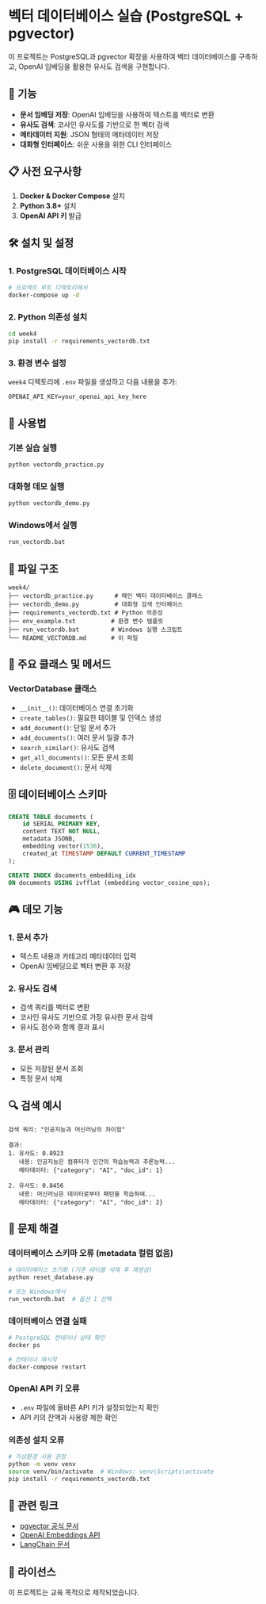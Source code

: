 # 벡터 데이터베이스 실습 (PostgreSQL + pgvector)

이 프로젝트는 PostgreSQL과 pgvector 확장을 사용하여 벡터 데이터베이스를 구축하고, OpenAI 임베딩을 활용한 유사도 검색을 구현합니다.

## 🚀 기능

- **문서 임베딩 저장**: OpenAI 임베딩을 사용하여 텍스트를 벡터로 변환
- **유사도 검색**: 코사인 유사도를 기반으로 한 벡터 검색
- **메타데이터 지원**: JSON 형태의 메타데이터 저장
- **대화형 인터페이스**: 쉬운 사용을 위한 CLI 인터페이스

## 📋 사전 요구사항

1. **Docker & Docker Compose** 설치
2. **Python 3.8+** 설치
3. **OpenAI API 키** 발급

## 🛠️ 설치 및 설정

### 1. PostgreSQL 데이터베이스 시작

```bash
# 프로젝트 루트 디렉토리에서
docker-compose up -d
```

### 2. Python 의존성 설치

```bash
cd week4
pip install -r requirements_vectordb.txt
```

### 3. 환경 변수 설정

`week4` 디렉토리에 `.env` 파일을 생성하고 다음 내용을 추가:

```env
OPENAI_API_KEY=your_openai_api_key_here
```

## 🎯 사용법

### 기본 실습 실행

```bash
python vectordb_practice.py
```

### 대화형 데모 실행

```bash
python vectordb_demo.py
```

### Windows에서 실행

```bash
run_vectordb.bat
```

## 📁 파일 구조

```
week4/
├── vectordb_practice.py      # 메인 벡터 데이터베이스 클래스
├── vectordb_demo.py          # 대화형 검색 인터페이스
├── requirements_vectordb.txt # Python 의존성
├── env_example.txt          # 환경 변수 템플릿
├── run_vectordb.bat         # Windows 실행 스크립트
└── README_VECTORDB.md       # 이 파일
```

## 🔧 주요 클래스 및 메서드

### VectorDatabase 클래스

- `__init__()`: 데이터베이스 연결 초기화
- `create_tables()`: 필요한 테이블 및 인덱스 생성
- `add_document()`: 단일 문서 추가
- `add_documents()`: 여러 문서 일괄 추가
- `search_similar()`: 유사도 검색
- `get_all_documents()`: 모든 문서 조회
- `delete_document()`: 문서 삭제

## 🗄️ 데이터베이스 스키마

```sql
CREATE TABLE documents (
    id SERIAL PRIMARY KEY,
    content TEXT NOT NULL,
    metadata JSONB,
    embedding vector(1536),
    created_at TIMESTAMP DEFAULT CURRENT_TIMESTAMP
);

CREATE INDEX documents_embedding_idx 
ON documents USING ivfflat (embedding vector_cosine_ops);
```

## 🎮 데모 기능

### 1. 문서 추가
- 텍스트 내용과 카테고리 메타데이터 입력
- OpenAI 임베딩으로 벡터 변환 후 저장

### 2. 유사도 검색
- 검색 쿼리를 벡터로 변환
- 코사인 유사도 기반으로 가장 유사한 문서 검색
- 유사도 점수와 함께 결과 표시

### 3. 문서 관리
- 모든 저장된 문서 조회
- 특정 문서 삭제

## 🔍 검색 예시

```
검색 쿼리: "인공지능과 머신러닝의 차이점"

결과:
1. 유사도: 0.8923
   내용: 인공지능은 컴퓨터가 인간의 학습능력과 추론능력...
   메타데이터: {"category": "AI", "doc_id": 1}

2. 유사도: 0.8456
   내용: 머신러닝은 데이터로부터 패턴을 학습하여...
   메타데이터: {"category": "AI", "doc_id": 2}
```

## 🚨 문제 해결

### 데이터베이스 스키마 오류 (metadata 컬럼 없음)
```bash
# 데이터베이스 초기화 (기존 테이블 삭제 후 재생성)
python reset_database.py

# 또는 Windows에서
run_vectordb.bat  # 옵션 1 선택
```

### 데이터베이스 연결 실패
```bash
# PostgreSQL 컨테이너 상태 확인
docker ps

# 컨테이너 재시작
docker-compose restart
```

### OpenAI API 키 오류
- `.env` 파일에 올바른 API 키가 설정되었는지 확인
- API 키의 잔액과 사용량 제한 확인

### 의존성 설치 오류
```bash
# 가상환경 사용 권장
python -m venv venv
source venv/bin/activate  # Windows: venv\Scripts\activate
pip install -r requirements_vectordb.txt
```

## 🔗 관련 링크

- [pgvector 공식 문서](https://github.com/pgvector/pgvector)
- [OpenAI Embeddings API](https://platform.openai.com/docs/guides/embeddings)
- [LangChain 문서](https://python.langchain.com/)


## 📝 라이선스

이 프로젝트는 교육 목적으로 제작되었습니다. 
